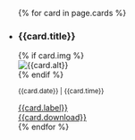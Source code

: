 
<ul class="usa-card-group">
  {% for card in page.cards %}
    <li class="usa-card">
      <div class="usa-card__container">
        <div class="usa-card__header">
          <h3 class="usa-card__heading">{{card.title}}</h3>
        </div>
        {% if card.img %}
            <div class="usa-card__media {{card.media-class}}">
                <div class="usa-card__img">
                <img
                    src="{{card.img}}"
                    alt="{{card.alt}}"
                />
                </div>
            </div>
        {% endif %}
      <div class="usa-card__body">
        <p>
            <small>{{card.date}} | {{card.time}}</small>
        </p>
      </div>
      <div class="usa-card__footer">
        <a href="">{{card.label}}</a>
        <br>
        <a href="">{{card.download}}</a>
      </div>
    </div>
  </li>
  {% endfor %}
</ul>
